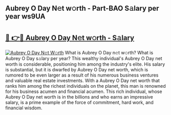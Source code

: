 ## Aubrey O Day N𝚎t w𝚘rth - Part-BAO S𝚊lary per year ws9UA

# <h2><a href="http://gc4pw1.nevu.top/?p=Aubrey+O+Day">🔗 👉🔴 Aubrey O Day N𝚎t w𝚘rth - S𝚊lary</a></h2>

[![Aubrey O Day N𝚎t W𝚘rth](https://i.imgur.com/Oavwk0R.jpeg)](http://gc4pw1.nevu.top/?p=Aubrey+O+Day)
What is Aubrey O Day n𝚎t w𝚘rth? What is Aubrey O Day s𝚊lary per year?
This wealthy individual's Aubrey O Day net worth is considerable, positioning him among the industry's elite. His salary is substantial, but it is dwarfed by Aubrey O Day net worth, which is rumored to be even larger as a result of his numerous business ventures and valuable real estate investments. With a Aubrey O Day net worth that ranks him among the richest individuals on the planet, this man is renowned for his business acumen and financial acumen. This rich individual, whose Aubrey O Day net worth is in the billions and who earns an impressive salary, is a prime example of the force of commitment, hard work, and financial wisdom.
